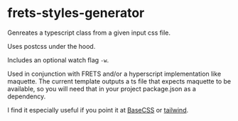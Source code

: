 # frets-styles-generator

Genreates a typescript class from a given input css file. 

Uses postcss under the hood.

Includes an optional watch flag `-w`.

Used in conjunction with FRETS and/or a hyperscript implementation like maquette. The current template outputs a ts file that expects maquette to be available, so you will need that in your project package.json as a dependency.

I find it especially useful if you point it at [BaseCSS](https://github.com/basscss/bassplate) or [tailwind](https://tailwindcss.com/).
